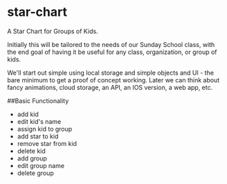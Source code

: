 star-chart
==========

A Star Chart for Groups of Kids.

Initially this will be tailored to the needs of our Sunday School class, with the end goal of having it be useful for any class, organization, or group of kids.

We'll start out simple using local storage and simple objects and UI - the bare minimum to get a proof of concept working.
Later we can think about fancy animations, cloud storage, an API, an IOS version, a web app, etc.


##Basic Functionality
- add kid
- edit kid's name
- assign kid to group
- add star to kid
- remove star from kid
- delete kid
- add group
- edit group name
- delete group
